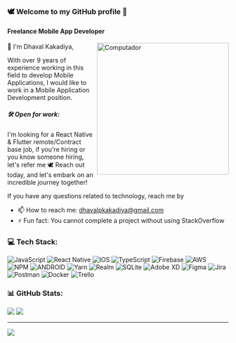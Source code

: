 ### 🕊️ Welcome to my GitHub profile 👋 
#### Freelance Mobile App Developer
<img src="https://github.com/lambiengcode/lambiengcode/raw/main/gif/banner_gif.gif?raw=true" height="300" align="right" alt="Computador" style="max-width: 100%; display: inline-block;" data-target="animated-image.originalImage">

👋 I'm Dhaval Kakadiya,

With over 9 years of experience working in this field to develop Mobile Applications, I would like to work in a Mobile Application Development position. 

##### 🛠️ Open for work: 
I'm looking for a React Native & Flutter remote/Contract base job, if you're hiring or you know someone hiring, let's refer me 🕊️ 
Reach out today, and let's embark on an incredible journey together!

If you have any questions related to technology, reach me by
- 📫 How to reach me: dhavalpkakadiya@gmail.com 
- ⚡ Fun fact: You cannot complete a project without using StackOverflow 


### 💻 Tech Stack:
![JavaScript](https://img.shields.io/badge/javascript-%23323330.svg?style=flat-square&logo=javascript&logoColor=%23F7DF1E) ![React Native](https://img.shields.io/badge/react_native-%2320232a.svg?style=flat-square&logo=react&logoColor=%2361DAFB) ![IOS](https://img.shields.io/badge/IOS-%2320232a.svg?style=flat-square&logo=apple&logoColor=white) ![TypeScript](https://img.shields.io/badge/typescript-%23007ACC.svg?style=flat-square&logo=typescript&logoColor=white) ![Firebase](https://img.shields.io/badge/firebase-%23039BE5.svg?style=flat-square&logo=firebase) ![AWS](https://img.shields.io/badge/AWS-%23FF9900.svg?style=flat-square&logo=amazon-aws&logoColor=white) ![NPM](https://img.shields.io/badge/NPM-%23000000.svg?style=flat-square&logo=npm&logoColor=white) ![ANDROID](https://img.shields.io/badge/android-%2320232a.svg?style=flat-square&logo=android&logoColor=%a4c639) ![Yarn](https://img.shields.io/badge/yarn-%232C8EBB.svg?style=flat-square&logo=yarn&logoColor=white) ![Realm](https://img.shields.io/badge/Realm-39477F?style=flat-square&logo=realm&logoColor=white) ![SQLite](https://img.shields.io/badge/sqlite-%2307405e.svg?style=flat-square&logo=sqlite&logoColor=white) ![Adobe XD](https://img.shields.io/badge/Adobe%20XD-470137?style=flat-square&logo=Adobe%20XD&logoColor=#FF61F6) 	![Figma](https://img.shields.io/badge/figma-%23F24E1E.svg?style=flat-square&logo=figma&logoColor=white) ![Jira](https://img.shields.io/badge/jira-%230A0FFF.svg?style=flat-square&logo=jira&logoColor=white) ![Postman](https://img.shields.io/badge/Postman-FF6C37?style=flat-square&logo=postman&logoColor=white) ![Docker](https://img.shields.io/badge/docker-%230db7ed.svg?style=flat-square&logo=docker&logoColor=white) ![Trello](https://img.shields.io/badge/Trello-%23026AA7.svg?style=flat-square&logo=Trello&logoColor=white)
### 📊 GitHub Stats:
![](https://github-readme-streak-stats.herokuapp.com/?user=dhavalpkakadiya&theme=tokyonight&hide_border=false) ![](https://github-readme-stats.vercel.app/api/top-langs/?username=dhavalpkakadiya&theme=tokyonight&hide_border=false&include_all_commits=false&count_private=false&layout=compact)

---
[![](https://visitcount.itsvg.in/api?id=dhavalpkakadiya&icon=2&color=2)](https://visitcount.itsvg.in)
 
